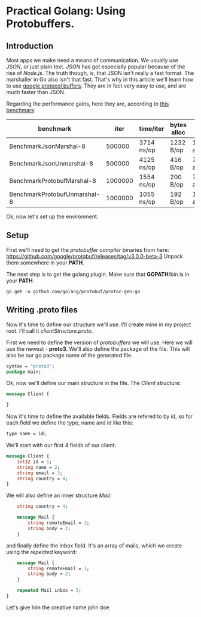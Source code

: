 # Practical Golang: Using Protobuffers.

## Introduction

Most apps we make need a means of communication. We usually use *JSON*, or just plain text. *JSON* has got especially popular because of the rise of *Node.js*. The truth though, is, that JSON isn't really a fast format. The marshaller in Go also isn't that fast. That's why in this article we'll learn how to use [google protocol buffers][1]. They are in fact very easy to use, and are much faster than JSON.

Regarding the performance gains, here they are, according to [this benchmark][2]:

| benchmark                    | iter    | time/iter  | bytes alloc | allocs       |
|------------------------------|---------|------------|-------------|--------------|
| BenchmarkJsonMarshal-8       | 500000  | 3714 ns/op | 1232 B/op   | 10 allocs/op |
| BenchmarkJsonUnmarshal-8     | 500000  | 4125 ns/op | 416 B/op    | 7 allocs/op  |
| BenchmarkProtobufMarshal-8   | 1000000 | 1554 ns/op | 200 B/op    | 7 allocs/op  |
| BenchmarkProtobufUnmarshal-8 | 1000000 | 1055 ns/op | 192 B/op    | 10 allocs/op |

Ok, now let's set up the environment.

## Setup

First we'll need to get the *protobuffer compiler* binaries from here:
https://github.com/google/protobuf/releases/tag/v3.0.0-beta-3
Unpack them somewhere in your **PATH**.

The next step is to get the golang plugin. Make sure that **GOPATH**/bin is in your **PATH**.
```
go get -u github.com/golang/protobuf/protoc-gen-go
```

## Writing .proto files

Now it's time to define our structure we'll use. I'll create mine in my project root. I'll call it *clientStructure.proto*.

First we need to define the version of *protobuffers* we will use. Here we will use the newest - **proto3**. We'll also define the package of the file. This will also be our go package name of the generated file.

```proto
syntax = "proto3";
package main;
```

Ok, now we'll define our main structure in the file. The *Client* structure:

```proto
message Client {

}
```

Now it's time to define the available fields. Fields are refered to by id, so for each field we define the type, name and id like this:

```proto
type name = id;
```

We'll start with our first 4 fields of our client:

```proto
message Client {
    int32 id = 1;
    string name = 2;
    string email = 3;
    string country = 4;
}
```

We will also define an inner structure *Mail*:

```proto
    string country = 4;

    message Mail {
        string remoteEmail = 1;
        string body = 2;
    }
```

and finally define the inbox field. It's an array of mails, which we create using the *repeated* keyword:

```proto
    message Mail {
        string remoteEmail = 1;
        string body = 2;
    }

    repeated Mail inbox = 5;
}
```






[1]: https://github.com/google/protobuf
[2]: https://github.com/alecthomas/go_serialization_benchmarks




Let's give him the creative name john doe
